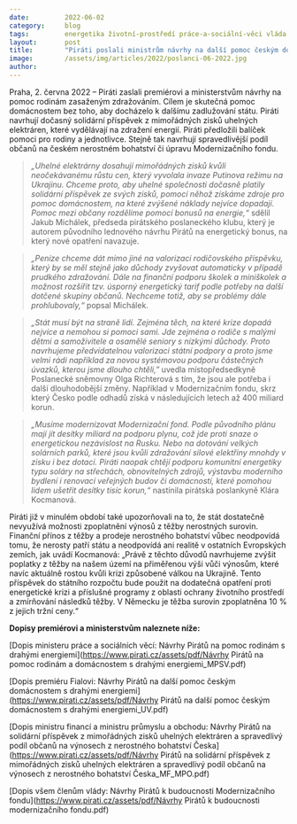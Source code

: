 ```yaml
---
date:         2022-06-02
category:     blog
tags:         energetika životní-prostředí práce-a-sociální-věci vláda 
layout:       post
title:        "Piráti poslali ministrům návrhy na další pomoc českým domácnostem. Navrhují solidární příspěvek ze zisků z uhlí i pravidelnou valorizaci rodičovské"
image:        /assets/img/articles/2022/poslanci-06-2022.jpg
author:       
---
```


Praha, 2. června 2022 – Piráti zaslali premiérovi a ministerstvům návrhy na pomoc rodinám zasaženým zdražováním. Cílem je skutečná pomoc domácnostem bez toho, aby docházelo k dalšímu zadlužování státu. Piráti navrhují dočasný solidární příspěvek z mimořádných zisků uhelných elektráren, které vydělávají na zdražení energií. Piráti předložili balíček pomoci pro rodiny a jednotlivce. Stejně tak navrhují spravedlivější podíl občanů na českém nerostném bohatství či úpravu Modernizačního fondu.

> *„Uhelné elektrárny dosahují mimořádných zisků kvůli neočekávanému růstu cen, který vyvolala invaze Putinova režimu na Ukrajinu. Chceme proto, aby uhelné společnosti dočasně platily solidární příspěvek ze svých zisků, pomocí něhož získáme zdroje pro pomoc domácnostem, na které zvýšené náklady nejvíce dopadají. Pomoc mezi občany rozdělíme pomocí bonusů na energie,“* sdělil Jakub Michálek, předseda pirátského poslaneckého klubu, který je autorem původního lednového návrhu Pirátů na energetický bonus, na který nové opatření navazuje.

> *„Peníze chceme dát mimo jiné na valorizaci rodičovského příspěvku, který by se měl stejně jako důchody zvyšovat automaticky v případě prudkého zdražování. Dále na finanční podporu školek a miniškolek a možnost rozšířit tzv. úsporný energetický tarif podle potřeby na další dotčené skupiny občanů. Nechceme totiž, aby se problémy dále prohlubovaly,“* popsal Michálek.

> *„Stát musí být na straně lidí. Zejména těch, na které krize dopadá nejvíce a nemohou si pomoci sami. Jde zejména o rodiče s malými dětmi a samoživitele a osamělé seniory s nízkými důchody. Proto navrhujeme předvídatelnou valorizaci státní podpory a proto jsme velmi rádi například za novou systémovou podporu částečných úvazků, kterou jsme dlouho chtěli,”* uvedla místopředsedkyně Poslanecké sněmovny Olga Richterová s tím, že jsou ale potřeba i další dlouhodobější změny. Například v Modernizačním fondu, skrz který Česko podle odhadů získá v následujících letech až 400 miliard korun. 

> *„Musíme modernizovat Modernizační fond. Podle původního plánu mají jít desítky miliard na podporu plynu, což jde proti snaze o energetickou nezávislost na Rusku. Nebo na dotování velkých solárních parků, které jsou kvůli zdražování silové elektřiny mnohdy v zisku i bez dotací. Piráti naopak chtějí podporu komunitní energetiky typu soláry na střechách, obnovitelných zdrojů, výstavbu moderního bydlení i renovací veřejných budov či domácností, které pomohou lidem ušetřit desítky tisíc korun,“* nastínila pirátská poslankyně Klára Kocmanová.

Piráti již v minulém období také upozorňovali na to, že stát dostatečně nevyužívá možnosti zpoplatnění výnosů z těžby nerostných surovin. Finanční přínos z těžby a prodeje nerostného bohatství vůbec neodpovídá tomu, že nerosty patří státu a neodpovídá ani realitě v ostatních Evropských zemích, jak uvádí Kocmanová: „Právě z těchto důvodů navrhujeme zvýšit poplatky z těžby na našem území na přiměřenou výši vůči výnosům, které navíc aktuálně rostou kvůli krizi způsobené válkou na Ukrajině. Tento příspěvek do státního rozpočtu bude použit na dodatečná opatření proti energetické krizi a příslušné programy z oblasti ochrany životního prostředí a zmírňování následků těžby. V Německu je těžba surovin zpoplatněna 10 % z jejich tržní ceny.“


**Dopisy premiérovi a ministerstvům naleznete níže:**

[Dopis ministeru práce a sociálních věcí: Návrhy Pirátů na pomoc rodinám s drahými energiemi](https://www.pirati.cz/assets/pdf/Návrhy Pirátů na pomoc rodinám a domácnostem s drahými energiemi_MPSV.pdf)

[Dopis premiéru Fialovi: Návrhy Pirátů na další pomoc českým domácnostem s drahými energiemi](https://www.pirati.cz/assets/pdf/Návrhy Pirátů na další pomoc českým domácnostem s drahými energiemi_UV.pdf)

[Dopis ministru financí a ministru průmyslu a obchodu: Návrhy Pirátů na solidární příspěvek z mimořádných zisků uhelných elektráren a spravedlivý podíl občanů na výnosech z nerostného bohatství Česka](https://www.pirati.cz/assets/pdf/Návrhy Pirátů na solidární příspěvek z mimořádných zisků uhelných elektráren a spravedlivý podíl občanů na výnosech z nerostného bohatství Česka_MF_MPO.pdf)

[Dopis všem členům vlády: Návrhy Pirátů k budoucnosti Modernizačního fondu](https://www.pirati.cz/assets/pdf/Návrhy Pirátů k budoucnosti modernizačního fondu.pdf)

